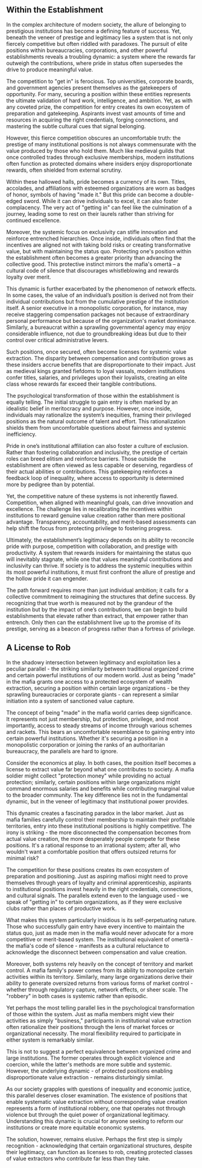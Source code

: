 ## Within the Establishment

In the complex architecture of modern society, the allure of belonging to prestigious institutions has become a defining feature of success. Yet, beneath the veneer of prestige and legitimacy lies a system that is not only fiercely competitive but often riddled with paradoxes. The pursuit of elite positions within bureaucracies, corporations, and other powerful establishments reveals a troubling dynamic: a system where the rewards far outweigh the contributions, where pride in status often supersedes the drive to produce meaningful value.

The competition to "get in" is ferocious. Top universities, corporate boards, and government agencies present themselves as the gatekeepers of opportunity. For many, securing a position within these entities represents the ultimate validation of hard work, intelligence, and ambition. Yet, as with any coveted prize, the competition for entry creates its own ecosystem of preparation and gatekeeping. Aspirants invest vast amounts of time and resources in acquiring the right credentials, forging connections, and mastering the subtle cultural cues that signal belonging.

However, this fierce competition obscures an uncomfortable truth: the prestige of many institutional positions is not always commensurate with the value produced by those who hold them. Much like medieval guilds that once controlled trades through exclusive memberships, modern institutions often function as protected domains where insiders enjoy disproportionate rewards, often shielded from external scrutiny.

Within these hallowed halls, pride becomes a currency of its own. Titles, accolades, and affiliations with esteemed organizations are worn as badges of honor, symbols of having "made it." But this pride can become a double-edged sword. While it can drive individuals to excel, it can also foster complacency. The very act of "getting in" can feel like the culmination of a journey, leading some to rest on their laurels rather than striving for continued excellence.

Moreover, the systemic focus on exclusivity can stifle innovation and reinforce entrenched hierarchies. Once inside, individuals often find that the incentives are aligned not with taking bold risks or creating transformative value, but with maintaining the status quo. Protecting one's position within the establishment often becomes a greater priority than advancing the collective good. This protective instinct mirrors the mafia's omertà – a cultural code of silence that discourages whistleblowing and rewards loyalty over merit.

This dynamic is further exacerbated by the phenomenon of network effects. In some cases, the value of an individual’s position is derived not from their individual contributions but from the cumulative prestige of the institution itself. A senior executive in a monopolistic corporation, for instance, may receive staggering compensation packages not because of extraordinary personal performance but because of the organization's market dominance. Similarly, a bureaucrat within a sprawling governmental agency may enjoy considerable influence, not due to groundbreaking ideas but due to their control over critical administrative levers.

Such positions, once secured, often become licenses for systemic value extraction. The disparity between compensation and contribution grows as these insiders accrue benefits that are disproportionate to their impact. Just as medieval kings granted fiefdoms to loyal vassals, modern institutions confer titles, salaries, and privileges upon their loyalists, creating an elite class whose rewards far exceed their tangible contributions.

The psychological transformation of those within the establishment is equally telling. The initial struggle to gain entry is often marked by an idealistic belief in meritocracy and purpose. However, once inside, individuals may rationalize the system’s inequities, framing their privileged positions as the natural outcome of talent and effort. This rationalization shields them from uncomfortable questions about fairness and systemic inefficiency.

Pride in one’s institutional affiliation can also foster a culture of exclusion. Rather than fostering collaboration and inclusivity, the prestige of certain roles can breed elitism and reinforce barriers. Those outside the establishment are often viewed as less capable or deserving, regardless of their actual abilities or contributions. This gatekeeping reinforces a feedback loop of inequality, where access to opportunity is determined more by pedigree than by potential.

Yet, the competitive nature of these systems is not inherently flawed. Competition, when aligned with meaningful goals, can drive innovation and excellence. The challenge lies in recalibrating the incentives within institutions to reward genuine value creation rather than mere positional advantage. Transparency, accountability, and merit-based assessments can help shift the focus from protecting privilege to fostering progress.

Ultimately, the establishment’s legitimacy depends on its ability to reconcile pride with purpose, competition with collaboration, and prestige with productivity. A system that rewards insiders for maintaining the status quo will inevitably stagnate, while one that values meaningful contributions and inclusivity can thrive. If society is to address the systemic inequities within its most powerful institutions, it must first confront the allure of prestige and the hollow pride it can engender.

The path forward requires more than just individual ambition; it calls for a collective commitment to reimagining the structures that define success. By recognizing that true worth is measured not by the grandeur of the institution but by the impact of one’s contributions, we can begin to build establishments that elevate rather than extract, that empower rather than entrench. Only then can the establishment live up to the promise of its prestige, serving as a beacon of progress rather than a fortress of privilege.

## A License to Rob

In the shadowy intersection between legitimacy and exploitation lies a peculiar parallel - the striking similarity between traditional organized crime and certain powerful institutions of our modern world. Just as being "made" in the mafia grants one access to a protected ecosystem of wealth extraction, securing a position within certain large organizations - be they sprawling bureaucracies or corporate giants - can represent a similar initiation into a system of sanctioned value capture.

The concept of being "made" in the mafia world carries deep significance. It represents not just membership, but protection, privilege, and most importantly, access to steady streams of income through various schemes and rackets. This bears an uncomfortable resemblance to gaining entry into certain powerful institutions. Whether it's securing a position in a monopolistic corporation or joining the ranks of an authoritarian bureaucracy, the parallels are hard to ignore.

Consider the economics at play. In both cases, the position itself becomes a license to extract value far beyond what one contributes to society. A mafia soldier might collect "protection money" while providing no actual protection; similarly, certain positions within large organizations might command enormous salaries and benefits while contributing marginal value to the broader community. The key difference lies not in the fundamental dynamic, but in the veneer of legitimacy that institutional power provides.

This dynamic creates a fascinating paradox in the labor market. Just as mafia families carefully control their membership to maintain their profitable territories, entry into these institutional positions is highly competitive. The irony is striking - the more disconnected the compensation becomes from actual value creation, the more desperately people compete for these positions. It's a rational response to an irrational system; after all, who wouldn't want a comfortable position that offers outsized returns for minimal risk?

The competition for these positions creates its own ecosystem of preparation and positioning. Just as aspiring mafiosi might need to prove themselves through years of loyalty and criminal apprenticeship, aspirants to institutional positions invest heavily in the right credentials, connections, and cultural signals. The parallels extend even to the language used - we speak of "getting in" to certain organizations, as if they were exclusive clubs rather than places of productive work.

What makes this system particularly insidious is its self-perpetuating nature. Those who successfully gain entry have every incentive to maintain the status quo, just as made men in the mafia would never advocate for a more competitive or merit-based system. The institutional equivalent of omertà - the mafia's code of silence - manifests as a cultural reluctance to acknowledge the disconnect between compensation and value creation.

Moreover, both systems rely heavily on the concept of territory and market control. A mafia family's power comes from its ability to monopolize certain activities within its territory. Similarly, many large organizations derive their ability to generate oversized returns from various forms of market control - whether through regulatory capture, network effects, or sheer scale. The "robbery" in both cases is systemic rather than episodic.

Yet perhaps the most telling parallel lies in the psychological transformation of those within the system. Just as mafia members might view their activities as simply "business," participants in institutional value extraction often rationalize their positions through the lens of market forces or organizational necessity. The moral flexibility required to participate in either system is remarkably similar.

This is not to suggest a perfect equivalence between organized crime and large institutions. The former operates through explicit violence and coercion, while the latter's methods are more subtle and systemic. However, the underlying dynamic - of protected positions enabling disproportionate value extraction - remains disturbingly similar.

As our society grapples with questions of inequality and economic justice, this parallel deserves closer examination. The existence of positions that enable systematic value extraction without corresponding value creation represents a form of institutional robbery, one that operates not through violence but through the quiet power of organizational legitimacy. Understanding this dynamic is crucial for anyone seeking to reform our institutions or create more equitable economic systems.

The solution, however, remains elusive. Perhaps the first step is simply recognition - acknowledging that certain organizational structures, despite their legitimacy, can function as licenses to rob, creating protected classes of value extractors who contribute far less than they take.